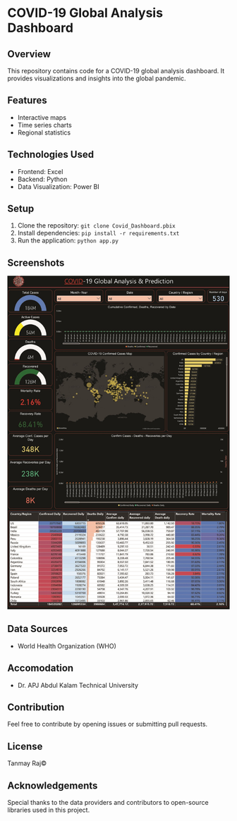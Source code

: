 # COVID-19 Global Analysis Dashboard

## Overview
This repository contains code for a COVID-19 global analysis dashboard. It provides visualizations and insights into the global pandemic.

## Features
- Interactive maps
- Time series charts
- Regional statistics

## Technologies Used
- Frontend: Excel
- Backend: Python
- Data Visualization: Power BI 

## Setup
1. Clone the repository: `git clone Covid_Dashboard.pbix`
2. Install dependencies: `pip install -r requirements.txt`
3. Run the application: `python app.py`

## Screenshots
![Dashboard Preview](Covid_Dashboard_Project.jpg)

## Data Sources
- World Health Organization (WHO)

## Accomodation
- Dr. APJ Abdul Kalam Technical University

## Contribution
Feel free to contribute by opening issues or submitting pull requests.

## License
Tanmay Raj©

## Acknowledgements
Special thanks to the data providers and contributors to open-source libraries used in this project.
